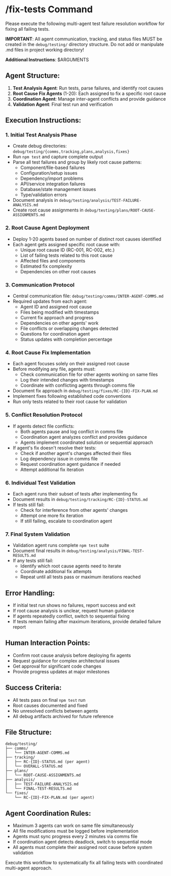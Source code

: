 # /fix-tests Command

Please execute the following multi-agent test failure resolution workflow for fixing all failing tests.

**IMPORTANT**: All agent communication, tracking, and status files MUST be created in the `debug/testing/` directory structure. Do not add or manipulate .md files in project working directory!

**Additional Instructions**: $ARGUMENTS

## Agent Structure:

1. **Test Analysis Agent**: Run tests, parse failures, and identify root causes
2. **Root Cause Fix Agents** (1-20): Each assigned to fix a specific root cause
3. **Coordination Agent**: Manage inter-agent conflicts and provide guidance
4. **Validation Agent**: Final test run and verification

## Execution Instructions:

### 1. Initial Test Analysis Phase

- Create debug directories: `debug/testing/{comms,tracking,plans,analysis,fixes}`
- Run `npm test` and capture complete output
- Parse all test failures and group by likely root cause patterns:
    - Component/file-based failures
    - Configuration/setup issues
    - Dependency/import problems
    - API/service integration failures
    - Database/state management issues
    - Type/validation errors
- Document analysis in `debug/testing/analysis/TEST-FAILURE-ANALYSIS.md`
- Create root cause assignments in `debug/testing/plans/ROOT-CAUSE-ASSIGNMENTS.md`

### 2. Root Cause Agent Deployment

- Deploy 1-20 agents based on number of distinct root causes identified
- Each agent gets assigned specific root cause with:
    - Unique root cause ID (RC-001, RC-002, etc.)
    - List of failing tests related to this root cause
    - Affected files and components
    - Estimated fix complexity
    - Dependencies on other root causes

### 3. Communication Protocol

- Central communication file: `debug/testing/comms/INTER-AGENT-COMMS.md`
- Required updates from each agent:
    - Agent ID and assigned root cause
    - Files being modified with timestamps
    - Current fix approach and progress
    - Dependencies on other agents' work
    - File conflicts or overlapping changes detected
    - Questions for coordination agent
    - Status updates with completion percentage

### 4. Root Cause Fix Implementation

- Each agent focuses solely on their assigned root cause
- Before modifying any file, agents must:
    - Check communication file for other agents working on same files
    - Log their intended changes with timestamps
    - Coordinate with conflicting agents through comms file
- Document fix approach in `debug/testing/fixes/RC-{ID}-FIX-PLAN.md`
- Implement fixes following established code conventions
- Run only tests related to their root cause for validation

### 5. Conflict Resolution Protocol

- If agents detect file conflicts:
    - Both agents pause and log conflict in comms file
    - Coordination agent analyzes conflict and provides guidance
    - Agents implement coordinated solution or sequential approach
- If agent's fix doesn't resolve their tests:
    - Check if another agent's changes affected their files
    - Log dependency issue in comms file
    - Request coordination agent guidance if needed
    - Attempt additional fix iteration

### 6. Individual Test Validation

- Each agent runs their subset of tests after implementing fix
- Document results in `debug/testing/tracking/RC-{ID}-STATUS.md`
- If tests still fail:
    - Check for interference from other agents' changes
    - Attempt one more fix iteration
    - If still failing, escalate to coordination agent

### 7. Final System Validation

- Validation agent runs complete `npm test` suite
- Document final results in `debug/testing/analysis/FINAL-TEST-RESULTS.md`
- If any tests still fail:
    - Identify which root cause agents need to iterate
    - Coordinate additional fix attempts
    - Repeat until all tests pass or maximum iterations reached

## Error Handling:

- If initial test run shows no failures, report success and exit
- If root cause analysis is unclear, request human guidance
- If agents repeatedly conflict, switch to sequential fixing
- If tests remain failing after maximum iterations, provide detailed failure report

## Human Interaction Points:

- Confirm root cause analysis before deploying fix agents
- Request guidance for complex architectural issues
- Get approval for significant code changes
- Provide progress updates at major milestones

## Success Criteria:

- All tests pass on final `npm test` run
- Root causes documented and fixed
- No unresolved conflicts between agents
- All debug artifacts archived for future reference

## File Structure:

```
debug/testing/
├── comms/
│   └── INTER-AGENT-COMMS.md
├── tracking/
│   ├── RC-{ID}-STATUS.md (per agent)
│   └── OVERALL-STATUS.md
├── plans/
│   └── ROOT-CAUSE-ASSIGNMENTS.md
├── analysis/
│   ├── TEST-FAILURE-ANALYSIS.md
│   └── FINAL-TEST-RESULTS.md
└── fixes/
    └── RC-{ID}-FIX-PLAN.md (per agent)
```

## Agent Coordination Rules:

- Maximum 3 agents can work on same file simultaneously
- All file modifications must be logged before implementation
- Agents must sync progress every 2 minutes via comms file
- If coordination agent detects deadlock, switch to sequential mode
- All agents must complete their assigned root cause before system validation

Execute this workflow to systematically fix all failing tests with coordinated multi-agent approach.
